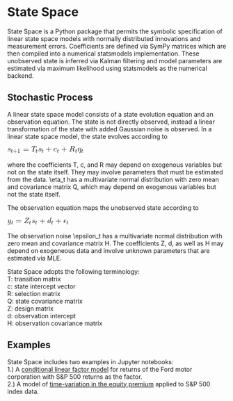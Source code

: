 # State Space
State Space is a Python package that permits the symbolic specification of linear state space models with normally distributed innovations and measurement errors. 
Coefficients are defined via SymPy matrices which are then compiled into a numerical statsmodels implementation.
These unobserved state is inferred via Kalman filtering and model parameters are estimated via maximum likelihood using statsmodels as the numerical backend.

## Stochastic Process
A linear state space model consists of a state evolution equation and an observation equation. 
The state is not directly observed, instead a linear transformation of the state with added Gaussian noise is observed. 
In a linear state space model, the state evolves according to

![State Transition Equation](images/state_transition_equation.png)

where the coefficients T, c, and R may depend on exogenous variables but not on the state itself. 
They may involve parameters that must be estimated from the data. 
\eta_t has a multivariate normal distribution with zero mean and covariance matrix Q, which may depend on exogenous variables but not the state itself.

The observation equation maps the unobserved state according to

![Observation Equation](images/observation_equation.png)

The observation noise \epsilon_t has a multivariate normal distribution with zero mean and covariance matrix H. 
The coefficients Z, d, as well as H may depend on exogeneous data and involve unknown parameters that are estimated via MLE.

State Space adopts the following terminology:  
        T: transition matrix  
        c: state intercept vector  
        R: selection matrix  
        Q: state covariance matrix  
        Z: design matrix  
        d: observation intercept  
        H: observation covariance matrix  


## Examples
State Space includes two examples in Jupyter notebooks:  
1.) A [conditional linear factor model](notebooks/Conditional%20Linear%20Factor%20Model.ipynb) for returns of the Ford motor corporation with S&P 500 returns as the factor.  
2.) A model of [time-variation in the equity premium](notebooks/Time-Variation%20in%20the%20Equity%20Premium.ipynb) applied to S&P 500 index data.  
